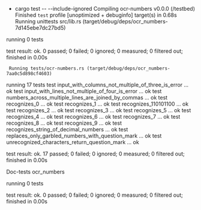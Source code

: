 + cargo test -- --include-ignored
   Compiling ocr-numbers v0.0.0 (/testbed)
    Finished `test` profile [unoptimized + debuginfo] target(s) in 0.68s
     Running unittests src/lib.rs (target/debug/deps/ocr_numbers-7d145ebe7dc27bd5)

running 0 tests

test result: ok. 0 passed; 0 failed; 0 ignored; 0 measured; 0 filtered out; finished in 0.00s

     Running tests/ocr-numbers.rs (target/debug/deps/ocr_numbers-7aa0c5d898cf4603)

running 17 tests
test input_with_columns_not_multiple_of_three_is_error ... ok
test input_with_lines_not_multiple_of_four_is_error ... ok
test numbers_across_multiple_lines_are_joined_by_commas ... ok
test recognizes_0 ... ok
test recognizes_1 ... ok
test recognizes_110101100 ... ok
test recognizes_2 ... ok
test recognizes_3 ... ok
test recognizes_5 ... ok
test recognizes_4 ... ok
test recognizes_6 ... ok
test recognizes_7 ... ok
test recognizes_8 ... ok
test recognizes_9 ... ok
test recognizes_string_of_decimal_numbers ... ok
test replaces_only_garbled_numbers_with_question_mark ... ok
test unrecognized_characters_return_question_mark ... ok

test result: ok. 17 passed; 0 failed; 0 ignored; 0 measured; 0 filtered out; finished in 0.00s

   Doc-tests ocr_numbers

running 0 tests

test result: ok. 0 passed; 0 failed; 0 ignored; 0 measured; 0 filtered out; finished in 0.00s

